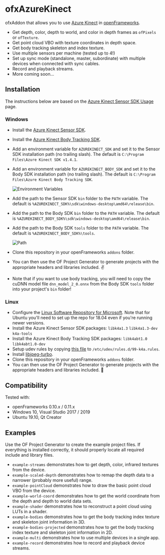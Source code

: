 # ofxAzureKinect

ofxAddon that allows you to use [Azure Kinect](https://azure.microsoft.com/en-us/services/kinect-dk/) in [openFrameworks](https://github.com/openframeworks/openFrameworks).

* Get depth, color, depth to world, and color in depth frames as `ofPixels` or `ofTexture`.
* Get point cloud VBO with texture coordinates in depth space.
* Get body tracking skeleton and index texture.
* Use multiple sensors per machine (tested up to 4!)
* Set up sync mode (standalone, master, subordinate) with multiple devices when connected with sync cables.
* Record and playback streams.
* More coming soon...

## Installation

The instructions below are based on the [Azure Kinect Sensor SDK Usage](https://github.com/microsoft/Azure-Kinect-Sensor-SDK/blob/develop/docs/usage.md) page.

### Windows

* Install the [Azure Kinect Sensor SDK](https://docs.microsoft.com/en-us/azure/Kinect-dk/sensor-sdk-download).
* Install the [Azure Kinect Body Tracking SDK](https://docs.microsoft.com/en-us/azure/Kinect-dk/body-sdk-download).
* Add an environment variable for `AZUREKINECT_SDK` and set it to the Sensor SDK installation path (no trailing slash). The default is `C:\Program Files\Azure Kinect SDK v1.4.1`.
* Add an environment variable for `AZUREKINECT_BODY_SDK` and set it to the Body SDK installation path (no trailing slash). The default is `C:\Program Files\Azure Kinect Body Tracking SDK`.

	![Environment Variables](Install-EnvVars.png)

* Add the path to the Sensor SDK `bin` folder to the `PATH` variable. The default is `%AZUREKINECT_SDK%\sdk\windows-desktop\amd64\release\bin`.
* Add the path to the Body SDK `bin` folder to the `PATH` variable. The default is `%AZUREKINECT_BODY_SDK%\sdk\windows-desktop\amd64\release\bin`.
* Add the path to the Body SDK `tools` folder to the `PATH` variable. The default is `%AZUREKINECT_BODY_SDK%\tools`.

	![Path](Install-Path.png)

* Clone this repository in your openFrameworks `addons` folder.
* You can then use the OF Project Generator to generate projects with the appropriate headers and libraries included. ✌️
* Note that if you want to use body tracking, you will need to copy the cuDNN model file `dnn_model_2_0.onnx` from the Body SDK `tools` folder into your project's `bin` folder!

### Linux

* Configure the [Linux Software Repository for Microsoft](https://docs.microsoft.com/en-us/windows-server/administration/linux-package-repository-for-microsoft-software). Note that for Ubuntu you'll need to set up the repo for 18.04 even if you're running newer versions.
* Install the Azure Kinect Sensor SDK packages: `libk4a1.3` `libk4a1.3-dev` `k4a-tools`
* Install the Azure Kinect Body Tracking SDK packages: `libk4abt1.0` `libk4abt1.0-dev`
* Setup udev rules by copying [this file](https://github.com/microsoft/Azure-Kinect-Sensor-SDK/blob/develop/scripts/99-k4a.rules) to `/etc/udev/rules.d/99-k4a.rules`.
* Install [libjpeg-turbo](https://sourceforge.net/projects/libjpeg-turbo/).
* Clone this repository in your openFrameworks `addons` folder.
* You can then use the OF Project Generator to generate projects with the appropriate headers and libraries included. 
🐣

## Compatibility

Tested with: 
* openFrameworks 0.10.x / 0.11.x
* Windows 10, Visual Studio 2017 / 2019
* Ubuntu 19.10, Qt Creator

## Examples

Use the OF Project Generator to create the example project files. If everything is installed correctly, it should properly locate all required include and library files.

* `example-streams` demonstrates how to get depth, color, infrared textures from the device.
* `example-scaled-depth` demonstrates how to remap the depth data to a narrower (probably more useful) range.
* `example-pointCloud` demonstrates how to draw the basic point cloud VBO from the device.
* `example-world-coord` demonstrates how to get the world coordinate from the depth and depth to world data sets.
* `example-shader` demonstrates how to reconstruct a point cloud using LUTs in a shader.
* `example-bodies` demonstrates how to get the body tracking index texture and skeleton joint information in 3D.
* `example-bodies-projected` demonstrates how to get the body tracking index texture and skeleton joint information in 2D.
* `example-multi` demonstrates how to use multiple devices in a single app.
* `example-record` demonstrates how to record and playback device streams.